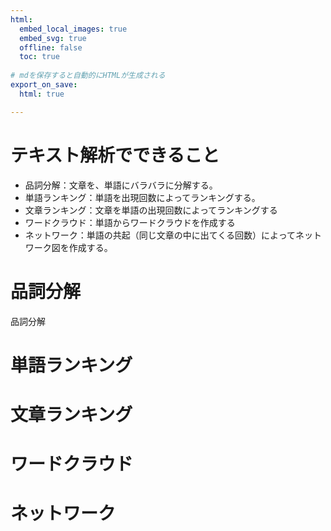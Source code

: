 ```yaml
---
html:  
  embed_local_images: true
  embed_svg: true
  offline: false
  toc: true
  
# mdを保存すると自動的にHTMLが生成される
export_on_save:
  html: true

---
```


# テキスト解析でできること

- 品詞分解：文章を、単語にバラバラに分解する。
- 単語ランキング：単語を出現回数によってランキングする。
- 文章ランキング：文章を単語の出現回数によってランキングする
- ワードクラウド：単語からワードクラウドを作成する
- ネットワーク：単語の共起（同じ文章の中に出てくる回数）によってネットワーク図を作成する。

# 品詞分解

品詞分解

# 単語ランキング

# 文章ランキング

# ワードクラウド

# ネットワーク
